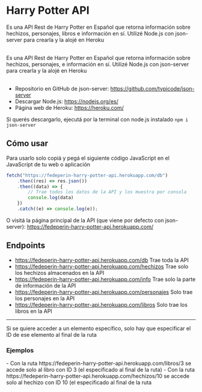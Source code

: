 # Harry Potter API

Es una API Rest de Harry Potter en Español que retorna información sobre hechizos, personajes, libros e información en sí. Utilizé Node.js con json-server para crearla y la alojé en Heroku <br><br>

Es una API Rest de Harry Potter en Español que retorna información sobre hechizos, personajes, e información en sí. Utilizé Node.js con json-server para crearla y la alojé en Heroku <br><br>

- Repositorio en GitHub de json-server: https://github.com/typicode/json-server <br>
- Descargar Node.js: https://nodejs.org/es/ <br>
- Página web de Heroku: https://heroku.com/ <br>

Si querés descargarlo, ejecutá por la terminal con node.js instalado  ``npm i json-server``

## Cómo usar
Para usarlo solo copiá y pegá el siguiente código JavaScript en el JavaScript de tu web o aplicación <br>
```javascript
fetch("https://fedeperin-harry-potter-api.herokuapp.com/db")
	.then((res) => res.json())
	.then((data) => {
		// Trae todos los datos de la API y los muestra por consola
		console.log(data)
	})
	.catch((e) => console.log(e));
```
O visitá la página principal de la API (que viene por defecto con json-server): https://fedeperin-harry-potter-api.herokuapp.com/
## Endpoints
- https://fedeperin-harry-potter-api.herokuapp.com/db Trae toda la API
- https://fedeperin-harry-potter-api.herokuapp.com/hechizos Trae solo los hechizos almacenados en la API
- https://fedeperin-harry-potter-api.herokuapp.com/info Trae solo la parte de información de la API
- https://fedeperin-harry-potter-api.herokuapp.com/personajes Solo trae los personajes en la API
- https://fedeperin-harry-potter-api.herokuapp.com/libros Solo trae los libros en la API <br>
--- 
Si se quiere acceder a un elemento específico, solo hay que especificar el ID de ese elemento al final de la ruta<br>
<h3>Ejemplos</h3>
- Con la ruta https://fedeperin-harry-potter-api.herokuapp.com/libros/3 se accede solo al libro con ID 3 (el especificado al final de la ruta)
- Con la ruta https://fedeperin-harry-potter-api.herokuapp.com/hechizos/10 se accede solo al hechizo con ID 10 (el especificado al final de la ruta